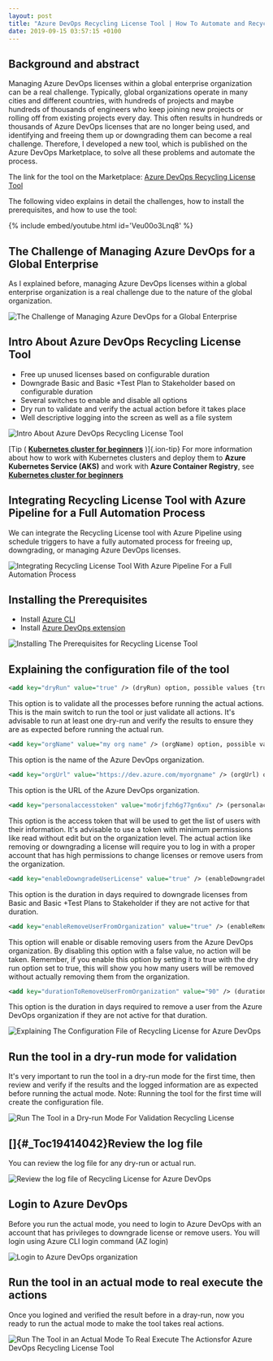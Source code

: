 ```yaml
---
layout: post
title: "Azure DevOps Recycling License Tool | How To Automate and Recycle Azure DevOps License | Developed New Tool"
date: 2019-09-15 03:57:15 +0100
---
```


## Background and abstract

Managing Azure DevOps licenses within a global enterprise organization can be a real challenge. Typically, global organizations operate in many cities and different countries, with hundreds of projects and maybe hundreds of thousands of engineers who keep joining new projects or rolling off from existing projects every day. This often results in hundreds or thousands of Azure DevOps licenses that are no longer being used, and identifying and freeing them up or downgrading them can become a real challenge. Therefore, I developed a new tool, which is published on the Azure DevOps Marketplace, to solve all these problems and automate the process. 

The link for the tool on the Marketplace: [Azure DevOps Recycling License Tool](https://marketplace.visualstudio.com/items?itemName=MohamedRadwan-MVP.RecyclingLicense)

The following video explains in detail the challenges, how to install the prerequisites, and how to use the tool:

{% include embed/youtube.html id='Veu00o3Lnq8' %}

## The Challenge of Managing Azure DevOps for a Global Enterprise

As I explained before, managing Azure DevOps licenses within a global enterprise organization is a real challenge due to the nature of the global organization.

![The Challenge of Managing Azure DevOps for a Global Enterprise](/assets/img/2019/09/The-Challenge-of-Managing-Azure-DevOps-for-a-Global-Enterprise-1024x574.png)

## Intro About Azure DevOps Recycling License Tool

- Free up unused licenses based on configurable duration
- Downgrade Basic and Basic +Test Plan to Stakeholder based on configurable duration
- Several switches to enable and disable all options
- Dry run to validate and verify the actual action before it takes place
- Well descriptive logging into the screen as well as a file system

![Intro About Azure DevOps Recycling License Tool](/assets/img/2019/09/Intro-About-Azure-DevOps-Recycling-License-Tool-1024x572.png)

[Tip ( **[Kubernetes cluster for beginners](https://mohamedradwan-devops.github.io/2019/06/08/getting-started-with-kubernetes-cluster-ci-cd-for-azure-kubernetes-service/)** )]{.ion-tip}
For more information about how to work with Kubernetes clusters and deploy them to **Azure Kubernetes Service (AKS)** and work with **Azure Container Registry**, see **[Kubernetes cluster for beginners](https://mohamedradwan-devops.github.io/2019/06/08/getting-started-with-kubernetes-cluster-ci-cd-for-azure-kubernetes-service/)**

## Integrating Recycling License Tool with Azure Pipeline for a Full Automation Process

We can integrate the Recycling License tool with Azure Pipeline using schedule triggers to have a fully automated process for freeing up, downgrading, or managing Azure DevOps licenses.

![Integrating Recycling License Tool With Azure Pipeline For a Full Automation Process](/assets/img/2019/09/Integrating-Recycling-License-Tool-With-Azure-Pipeline-For-a-Full-Automation-Process-1024x570.png)

## Installing the Prerequisites

- Install [Azure CLI](https://docs.microsoft.com/en-gb/cli/azure/install-azure-cli-windows?view=azure-cli-latest)
- Install [Azure DevOps extension](https://docs.microsoft.com/en-us/azure/devops/cli/get-started?view=azure-devops)

![Installing The Prerequisites for Recycling License Tool](/assets/img/2019/09/Installing-The-Prerequisites-for-Recycling-License-Tool-1024x581.png)

## Explaining the configuration file of the tool

```xml
<add key="dryRun" value="true" /> (dryRun) option, possible values {true or false}
```

This option is to validate all the processes before running the actual actions. This is the main switch to run the tool or just validate all actions. It's advisable to run at least one dry-run and verify the results to ensure they are as expected before running the actual run.

```xml
<add key="orgName" value="my org name" /> (orgName) option, possible values text with org name only
```

This option is the name of the Azure DevOps organization.

```xml
<add key="orgUrl" value="https://dev.azure.com/myorgname" /> (orgUrl) option, possible values text as URL
```
This option is the URL of the Azure DevOps organization.

```xml
<add key="personalaccesstoken" value="mo6rjfzh6g77gn6xu" /> (personalaccesstoken) option, possible values PAT value
```

This option is the access token that will be used to get the list of users with their information. It's advisable to use a token with minimum permissions like read without edit but on the organization level. The actual action like removing or downgrading a license will require you to log in with a proper account that has high permissions to change licenses or remove users from the organization.

```xml
<add key="enableDowngradeUserLicense" value="true" /> (enableDowngradeUserLicense) options, possible values {true or false}
```

This option is the duration in days required to downgrade licenses from Basic and Basic +Test Plans to Stakeholder if they are not active for that duration.

```xml
<add key="enableRemoveUserFromOrganization" value="true" /> (enableRemoveUserFromOrganization) option, possible values {true or false}
```

This option will enable or disable removing users from the Azure DevOps organization. By disabling this option with a false value, no action will be taken. Remember, if you enable this option by setting it to true with the dry run option set to true, this will show you how many users will be removed without actually removing them from the organization.

```xml
<add key="durationToRemoveUserFromOrganization" value="90" /> (durationToRemoveUserFromOrganization) option, possible values integer number
```
This option is the duration in days required to remove a user from the Azure DevOps organization if they are not active for that duration.

![Explaining The Configuration File of Recycling License for Azure DevOps](/assets/img/2019/09/Explaining-The-Configuration-File-of-Recycling-License-for-Azure-DevOps-1024x519.png)

## Run the tool in a dry-run mode for validation

It's very important to run the tool in a dry-run mode for the first time, then review and verify if the results and the logged information are as expected before running the actual mode. Note: Running the tool for the first time will create the configuration file.

![Run The Tool in a Dry-run Mode For Validation Recycling License](/assets/img/2019/09/Run-The-Tool-in-a-Dry-run-Mode-For-ValidationRecycling-License-1024x574.png)
## []{#_Toc19414042}Review the log file

You can review the log file for any dry-run or actual run.  

![Review the log file of Recycling License for Azure DevOps](/assets/img/2019/09/Reviewthe-log-file-of-Recycling-License-for-Azure-DevOps-1024x588.png)

## Login to Azure DevOps

Before you run the actual mode, you need to login to Azure DevOps with
an account that has privileges to downgrade license or remove users. You
will login using Azure CLI login command (AZ login)  

![Login to Azure DevOps organization](/assets/img/2019/09/Login-to-Azure-DevOps-organization-1024x364.png)

## Run the tool in an actual mode to real execute the actions

Once you logined and verified the result before in a dray-run, now you
ready to run the actual mode to make the tool takes real actions.

![Run The Tool in an Actual Mode To Real Execute The Actionsfor Azure DevOps Recycling License Tool](/assets/img/2019/09/Run-The-Tool-in-an-Actual-Mode-To-Real-Execute-The-Actionsfor-Azure-DevOps-Recycling-License-Tool-1024x579.png)

